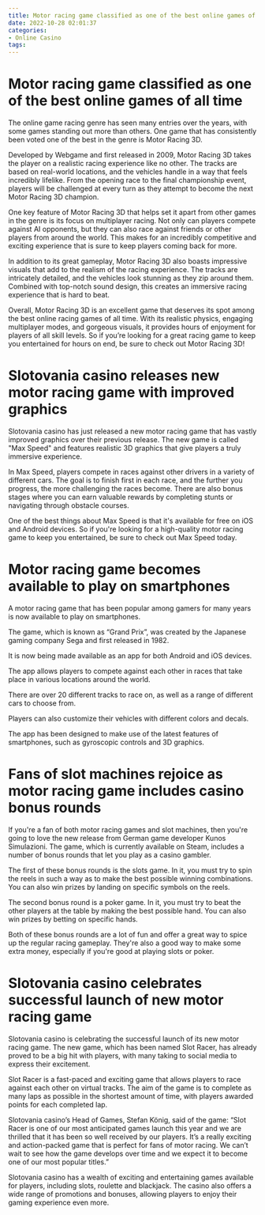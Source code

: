 ```yaml
---
title: Motor racing game classified as one of the best online games of all time
date: 2022-10-28 02:01:37
categories:
- Online Casino
tags:
---
```



#  Motor racing game classified as one of the best online games of all time

The online game racing genre has seen many entries over the years, with some games standing out more than others. One game that has consistently been voted one of the best in the genre is Motor Racing 3D.

Developed by Webgame and first released in 2009, Motor Racing 3D takes the player on a realistic racing experience like no other. The tracks are based on real-world locations, and the vehicles handle in a way that feels incredibly lifelike. From the opening race to the final championship event, players will be challenged at every turn as they attempt to become the next Motor Racing 3D champion.

One key feature of Motor Racing 3D that helps set it apart from other games in the genre is its focus on multiplayer racing. Not only can players compete against AI opponents, but they can also race against friends or other players from around the world. This makes for an incredibly competitive and exciting experience that is sure to keep players coming back for more.

In addition to its great gameplay, Motor Racing 3D also boasts impressive visuals that add to the realism of the racing experience. The tracks are intricately detailed, and the vehicles look stunning as they zip around them. Combined with top-notch sound design, this creates an immersive racing experience that is hard to beat.

Overall, Motor Racing 3D is an excellent game that deserves its spot among the best online racing games of all time. With its realistic physics, engaging multiplayer modes, and gorgeous visuals, it provides hours of enjoyment for players of all skill levels. So if you’re looking for a great racing game to keep you entertained for hours on end, be sure to check out Motor Racing 3D!

#  Slotovania casino releases new motor racing game with improved graphics

Slotovania casino has just released a new motor racing game that has vastly improved graphics over their previous release. The new game is called "Max Speed" and features realistic 3D graphics that give players a truly immersive experience.

In Max Speed, players compete in races against other drivers in a variety of different cars. The goal is to finish first in each race, and the further you progress, the more challenging the races become. There are also bonus stages where you can earn valuable rewards by completing stunts or navigating through obstacle courses.

One of the best things about Max Speed is that it's available for free on iOS and Android devices. So if you're looking for a high-quality motor racing game to keep you entertained, be sure to check out Max Speed today.

#  Motor racing game becomes available to play on smartphones

A motor racing game that has been popular among gamers for many years is now available to play on smartphones.

The game, which is known as “Grand Prix”, was created by the Japanese gaming company Sega and first released in 1982.

It is now being made available as an app for both Android and iOS devices.

The app allows players to compete against each other in races that take place in various locations around the world.

There are over 20 different tracks to race on, as well as a range of different cars to choose from.

Players can also customize their vehicles with different colors and decals.

The app has been designed to make use of the latest features of smartphones, such as gyroscopic controls and 3D graphics.

#  Fans of slot machines rejoice as motor racing game includes casino bonus rounds

If you're a fan of both motor racing games and slot machines, then you're going to love the new release from German game developer Kunos Simulazioni. The game, which is currently available on Steam, includes a number of bonus rounds that let you play as a casino gambler.

The first of these bonus rounds is the slots game. In it, you must try to spin the reels in such a way as to make the best possible winning combinations. You can also win prizes by landing on specific symbols on the reels.

The second bonus round is a poker game. In it, you must try to beat the other players at the table by making the best possible hand. You can also win prizes by betting on specific hands.

Both of these bonus rounds are a lot of fun and offer a great way to spice up the regular racing gameplay. They're also a good way to make some extra money, especially if you're good at playing slots or poker.

#  Slotovania casino celebrates successful launch of new motor racing game

Slotovania casino is celebrating the successful launch of its new motor racing game. The new game, which has been named Slot Racer, has already proved to be a big hit with players, with many taking to social media to express their excitement.

Slot Racer is a fast-paced and exciting game that allows players to race against each other on virtual tracks. The aim of the game is to complete as many laps as possible in the shortest amount of time, with players awarded points for each completed lap.

Slotovania casino’s Head of Games, Stefan König, said of the game: “Slot Racer is one of our most anticipated games launch this year and we are thrilled that it has been so well received by our players. It’s a really exciting and action-packed game that is perfect for fans of motor racing. We can’t wait to see how the game develops over time and we expect it to become one of our most popular titles.”

Slotovania casino has a wealth of exciting and entertaining games available for players, including slots, roulette and blackjack. The casino also offers a wide range of promotions and bonuses, allowing players to enjoy their gaming experience even more.